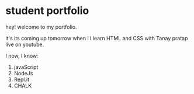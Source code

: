 # student portfolio


hey! welcome to my portfolio.

 it's its coming up tomorrow when i I learn HTML and CSS 
 with Tanay pratap live on youtube.

 I now, I know:
 1. javaScript
 1. NodeJs
 1. Repl.it
 1. CHALK
